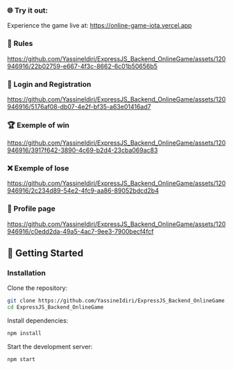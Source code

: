 

### 🌐 Try it out:
Experience the game live at: https://online-game-iota.vercel.app


### 📖 Rules

https://github.com/YassineIdiri/ExpressJS_Backend_OnlineGame/assets/120946916/22b02759-e667-4f3c-8662-6c01b50656b5

### 🔐 Login and Registration

https://github.com/YassineIdiri/ExpressJS_Backend_OnlineGame/assets/120946916/5176af08-db07-4e2f-bf35-a63e01416ad7

### 🏆 Exemple of win

https://github.com/YassineIdiri/ExpressJS_Backend_OnlineGame/assets/120946916/3917f642-3890-4c69-b2d4-23cba069ac83

### ❌ Exemple of lose

https://github.com/YassineIdiri/ExpressJS_Backend_OnlineGame/assets/120946916/2c234d89-54e2-4fc9-aa86-89052bdcd2b4

### 📄 Profile page

https://github.com/YassineIdiri/ExpressJS_Backend_OnlineGame/assets/120946916/c0edd2da-49a5-4ac7-9ee3-7900becf4fcf

## 🚀 Getting Started

### Installation

Clone the repository:
``` bash
git clone https://github.com/YassineIdiri/ExpressJS_Backend_OnlineGame.git
cd ExpressJS_Backend_OnlineGame
```

Install dependencies:
```bash
npm install
```

 Start the development server:
```bash
npm start
```
